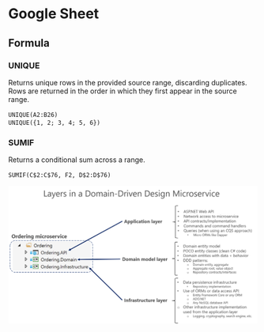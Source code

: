 # Google Sheet

## Formula

### UNIQUE

Returns unique rows in the provided source range, discarding duplicates. Rows are returned in the order in which they first appear in the source range.

```text
UNIQUE(A2:B26)
UNIQUE({1, 2; 3, 4; 5, 6})
```

### SUMIF

Returns a conditional sum across a range.

```text
SUMIF(C$2:C$76, F2, D$2:D$76)
```

![](.gitbook/assets/image%20%281%29.png)

